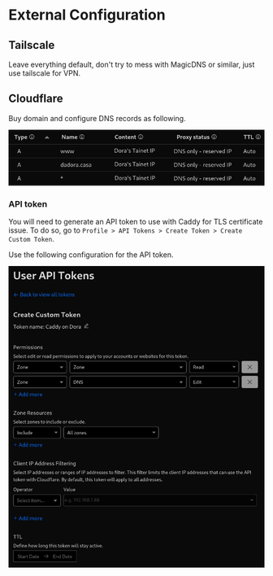 # External Configuration

## Tailscale

Leave everything default, don't try to mess with MagicDNS or similar, just use tailscale for VPN.

## Cloudflare

Buy domain and configure DNS records as following.

![DNS records configuration](./assets/dns_records.png)

### API token

You will need to generate an API token to use with Caddy for TLS certificate issue. To do so, go to `Profile > API Tokens > Create Token > Create Custom Token`.

Use the following configuration for the API token.

![API token permissions](./assets/api_token.png)

